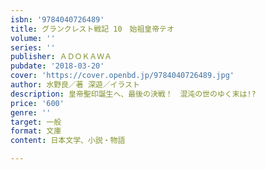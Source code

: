 ```yaml
---
isbn: '9784040726489'
title: グランクレスト戦記 10　始祖皇帝テオ
volume: ''
series: ''
publisher: ＡＤＯＫＡＷＡ
pubdate: '2018-03-20'
cover: 'https://cover.openbd.jp/9784040726489.jpg'
author: 水野良／著 深遊／イラスト
description: 皇帝聖印誕生へ、最後の決戦！　混沌の世のゆく末は!?
price: '600'
genre: ''
target: 一般
format: 文庫
content: 日本文学、小説・物語

---
```

